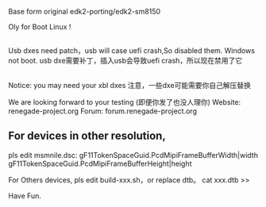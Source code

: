 Base form original edk2-porting/edk2-sm8150 

Oly for Boot Linux !

##
 Usb dxes need patch，usb will case uefi crash,So disabled them.
Windows not boot.
usb dxe需要补丁，插入usb会导致uefi crash，所以现在禁用了它

##
 Notice: you may need your xbl dxes
注意，一些dxe可能需要你自己解压替换


We are looking forward to your testing (即便你发了也没人理你)
Website: renegade-project.org
Forum: forum.renegade-project.org


## For devices in other resolution,
pls edit msmnile.dsc:
gF11TokenSpaceGuid.PcdMipiFrameBufferWidth|width
gF11TokenSpaceGuid.PcdMipiFrameBufferHeight|height

For Others devices,
pls edit build-xxx.sh，or replace dtb。
cat xxx.dtb >>

Have Fun.